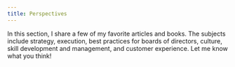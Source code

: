 ```yaml
---
title: Perspectives
---
```

In this section, I share a few of my favorite articles and books. The subjects include strategy, execution, best practices for boards of directors, culture, skill development and management, and customer experience. Let me know what you think!
